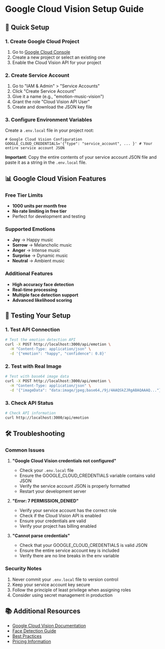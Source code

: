 # Google Cloud Vision Setup Guide

## 🚀 Quick Setup

### 1. Create Google Cloud Project

1. Go to [Google Cloud Console](https://console.cloud.google.com)
2. Create a new project or select an existing one
3. Enable the Cloud Vision API for your project

### 2. Create Service Account

1. Go to "IAM & Admin" > "Service Accounts"
2. Click "Create Service Account"
3. Give it a name (e.g., "emotion-music-vision")
4. Grant the role "Cloud Vision API User"
5. Create and download the JSON key file

### 3. Configure Environment Variables

Create a `.env.local` file in your project root:

```env
# Google Cloud Vision Configuration
GOOGLE_CLOUD_CREDENTIALS='{"type": "service_account", ... }' # Your entire service account JSON
```

**Important**: Copy the entire contents of your service account JSON file and paste it as a string in the `.env.local` file.

## 📊 Google Cloud Vision Features

### Free Tier Limits
- **1000 units per month free**
- **No rate limiting in free tier**
- Perfect for development and testing

### Supported Emotions
- **Joy** → Happy music
- **Sorrow** → Melancholic music
- **Anger** → Intense music
- **Surprise** → Dynamic music
- **Neutral** → Ambient music

### Additional Features
- **High accuracy face detection**
- **Real-time processing**
- **Multiple face detection support**
- **Advanced likelihood scoring**

## 🔧 Testing Your Setup

### 1. Test API Connection

```bash
# Test the emotion detection API
curl -X POST http://localhost:3000/api/emotion \
  -H "Content-Type: application/json" \
  -d '{"emotion": "happy", "confidence": 0.8}'
```

### 2. Test with Real Image

```bash
# Test with base64 image data
curl -X POST http://localhost:3000/api/emotion \
  -H "Content-Type: application/json" \
  -d '{"imageData": "data:image/jpeg;base64,/9j/4AAQSkZJRgABAQAAAQ..."}'
```

### 3. Check API Status

```bash
# Check API information
curl http://localhost:3000/api/emotion
```

## 🛠️ Troubleshooting

### Common Issues

1. **"Google Cloud Vision credentials not configured"**
   - Check your `.env.local` file
   - Ensure the GOOGLE_CLOUD_CREDENTIALS variable contains valid JSON
   - Verify the service account JSON is properly formatted
   - Restart your development server

2. **"Error: 7 PERMISSION_DENIED"**
   - Verify your service account has the correct role
   - Check if the Cloud Vision API is enabled
   - Ensure your credentials are valid
   - Verify your project has billing enabled

3. **"Cannot parse credentials"**
   - Check that your GOOGLE_CLOUD_CREDENTIALS is valid JSON
   - Ensure the entire service account key is included
   - Verify there are no line breaks in the env variable

### Security Notes

1. Never commit your `.env.local` file to version control
2. Keep your service account key secure
3. Follow the principle of least privilege when assigning roles
4. Consider using secret management in production

## 📚 Additional Resources

- [Google Cloud Vision Documentation](https://cloud.google.com/vision/docs)
- [Face Detection Guide](https://cloud.google.com/vision/docs/detecting-faces)
- [Best Practices](https://cloud.google.com/vision/docs/best-practices)
- [Pricing Information](https://cloud.google.com/vision/pricing)